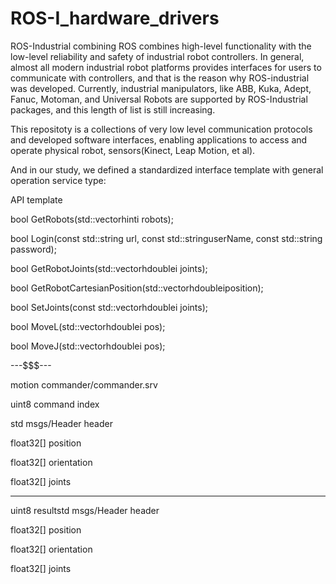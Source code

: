 # ROS-I_hardware_drivers
ROS-Industrial  combining ROS combines high-level functionality with the low-level reliability and safety of industrial robot controllers.
In general, almost all modern industrial robot platforms provides interfaces for users to communicate with controllers, and that is the reason why ROS-industrial was developed. Currently, industrial manipulators, like ABB, Kuka, Adept, Fanuc, Motoman, and Universal Robots are supported by ROS-Industrial packages, and this length of list is still increasing.

This repositoty is a collections of very low level communication protocols and developed software interfaces, enabling applications to access and operate physical robot, sensors(Kinect, Leap Motion, et al). 

And in our study, we defined a standardized interface template with general operation service type:

API template

  bool GetRobots(std::vectorhinti robots);
  
  bool Login(const std::string url, const std::stringuserName, const std::string password);
  
  bool GetRobotJoints(std::vectorhdoublei joints);
  
  bool GetRobotCartesianPosition(std::vectorhdoubleiposition);
  
  bool SetJoints(const std::vectorhdoublei joints);
  
  bool MoveL(std::vectorhdoublei pos);
  
  bool MoveJ(std::vectorhdoublei pos);
  
  ---$$$---
  
 motion commander/commander.srv
 
  uint8 command index
  
  std msgs/Header header
  
  float32[] position
  
  float32[] orientation
  
  float32[] joints
  
  - - -
  
  uint8 resultstd msgs/Header header
  
  float32[] position
  
  float32[] orientation
  
  float32[] joints
